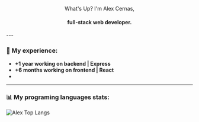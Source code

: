 <div align="center">
   <p>What's Up? I'm Alex Cernas,</p>
  <h4>full-stack web developer.</h4>
</div>
---

### 📄 My experience:

- **+1 year working on backend | Express**
- **+6 months working on frontend | React**
- 
---

### 📊 My programing languages stats:

![Alex Top Langs](https://github-readme-stats.vercel.app/api/top-langs/?username=AlexCernas2901&layout=compact)
